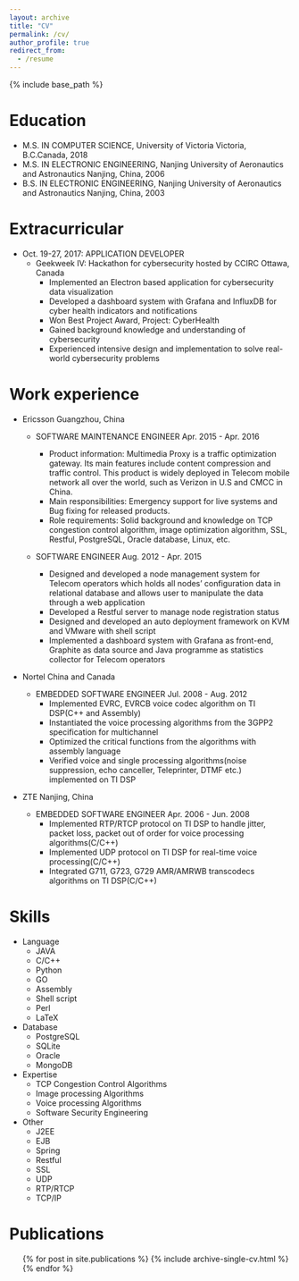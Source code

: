 ```yaml
---
layout: archive
title: "CV"
permalink: /cv/
author_profile: true
redirect_from:
  - /resume
---
```


{% include base_path %}

Education
======
* M.S. IN COMPUTER SCIENCE, University of Victoria Victoria, B.C.Canada, 2018
* M.S. IN ELECTRONIC ENGINEERING, Nanjing University of Aeronautics and Astronautics Nanjing, China, 2006
* B.S. IN ELECTRONIC ENGINEERING, Nanjing University of Aeronautics and Astronautics Nanjing, China, 2003

Extracurricular
======
* Oct. 19-27, 2017: APPLICATION DEVELOPER
  * Geekweek IV: Hackathon for cybersecurity hosted by CCIRC Ottawa, Canada
    * Implemented an Electron based application for cybersecurity data visualization
    * Developed a dashboard system with Grafana and InfluxDB for cyber health indicators and notifications
    * Won Best Project Award, Project: CyberHealth
    * Gained background knowledge and understanding of cybersecurity
    * Experienced intensive design and implementation to solve real-world cybersecurity problems


Work experience
======
* Ericsson Guangzhou, China
  * SOFTWARE MAINTENANCE ENGINEER Apr. 2015 - Apr. 2016
    * Product information: Multimedia Proxy is a traffic optimization gateway. Its main features include content compression and traffic control. This product is widely deployed in Telecom mobile network all over the world, such as Verizon in U.S and CMCC in China.
    * Main responsibilities: Emergency support for live systems and Bug fixing for released products.
    * Role requirements: Solid background and knowledge on TCP congestion control algorithm, image optimization algorithm, SSL, Restful, PostgreSQL, Oracle database, Linux, etc.

  * SOFTWARE ENGINEER Aug. 2012 - Apr. 2015
    * Designed and developed a node management system for Telecom operators which holds all nodes’ configuration data in relational database and allows user to manipulate the data through a web application
    * Developed a Restful server to manage node registration status
    * Designed and developed an auto deployment framework on KVM and VMware with shell script
    * Implemented a dashboard system with Grafana as front-end, Graphite as data source and Java programme as statistics collector for Telecom operators

* Nortel China and Canada
  * EMBEDDED SOFTWARE ENGINEER Jul. 2008 - Aug. 2012
    * Implemented EVRC, EVRCB voice codec algorithm on TI DSP(C++ and Assembly)
    * Instantiated the voice processing algorithms from the 3GPP2 specification for multichannel
    * Optimized the critical functions from the algorithms with assembly language
    * Verified voice and single processing algorithms(noise suppression, echo canceller, Teleprinter, DTMF etc.) implemented on TI DSP 

* ZTE Nanjing, China
  * EMBEDDED SOFTWARE ENGINEER Apr. 2006 - Jun. 2008
    * Implemented RTP/RTCP protocol on TI DSP to handle jitter, packet loss, packet out of order for voice processing algorithms(C/C++)
    * Implemented UDP protocol on TI DSP for real-time voice processing(C/C++)
    * Integrated G711, G723, G729 AMR/AMRWB transcodecs algorithms on TI DSP(C/C++)
  
Skills
======
* Language
  * JAVA
  * C/C++
  * Python
  * GO
  * Assembly
  * Shell script
  * Perl
  * LaTeX
* Database
  * PostgreSQL
  * SQLite
  * Oracle
  * MongoDB
* Expertise 
  * TCP Congestion Control Algorithms
  * Image processing Algorithms
  * Voice processing Algorithms
  * Software Security Engineering
* Other
  * J2EE
  * EJB
  * Spring
  * Restful
  * SSL
  * UDP
  * RTP/RTCP
  * TCP/IP


Publications
======
  <ul>{% for post in site.publications %}
    {% include archive-single-cv.html %}
  {% endfor %}</ul>
